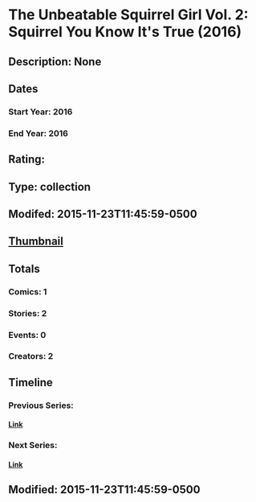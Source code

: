 # The Unbeatable Squirrel Girl Vol. 2: Squirrel You Know It's True (2016)
## Description: None
## Dates
### Start Year: 2016
### End Year: 2016
## Rating: 
## Type: collection
## Modifed: 2015-11-23T11:45:59-0500
## [Thumbnail](http://i.annihil.us/u/prod/marvel/i/mg/b/40/image_not_available.jpg)
## Totals
### Comics: 1
### Stories: 2
### Events: 0
### Creators: 2
## Timeline
### Previous Series: 
#### [Link]()
### Next Series: 
#### [Link]()
## Modified: 2015-11-23T11:45:59-0500